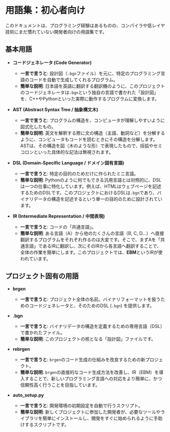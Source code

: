 # 用語集：初心者向け

このドキュメントは、プログラミング経験はあるものの、コンパイラや低レイヤ技術にまだ慣れていない開発者向けの用語集です。

## 基本用語

- **コードジェネレータ (Code Generator)**
  - **一言で言うと**: 設計図（`.bgn`ファイル）を元に、特定のプログラミング言語のコードを自動で生成してくれるプログラム。
  - **簡単な説明**: 日本語を英語に翻訳する翻訳機のように、このプロジェクトのコードジェネレータは`.bgn`という独自の言語で書かれた「設計図」を、C++やPythonといった実際に動作するプログラムに変換します。

- **AST (Abstract Syntax Tree / 抽象構文木)**
  - **一言で言うと**: プログラムの構造を、コンピュータが理解しやすいように図式化したもの。
  - **簡単な説明**: 英文を解釈する際に文の構造（主語、動詞など）を分解するように、コンピュータもコードを読むときにその構造を分解します。ASTは、その構造を図（木のような形）で表現したもので、括弧やセミコロンといった具体的な記法は無視されます。

- **DSL (Domain-Specific Language / ドメイン固有言語)**
  - **一言で言うと**: 特定の目的のためだけに作られたミニ言語。
  - **簡単な説明**: Pythonのように何でもできる汎用言語とは対照的に、DSLは一つの仕事に特化しています。例えば、HTMLはウェブページを記述するためのDSLです。このプロジェクトにおけるDSLは`.bgn`であり、バイナリデータの構造を記述するという単一の目的のために設計されています。

- **IR (Intermediate Representation / 中間表現)**
  - **一言で言うと**: コードの「共通言語」。
  - **簡単な説明**: ある言語（A）から他のたくさんの言語（B, C, D...）へ直接翻訳するプログラムをそれぞれ作るのは大変です。そこで、まずAを「共通言語」であるIRに翻訳し、次にそのIRから各言語へ翻訳することで、全体の作業を簡単にします。このプロジェクトでは、**EBM**というIRが使われています。

## プロジェクト固有の用語

- **brgen**
  - **一言で言うと**: プロジェクト全体の名前。バイナリフォーマットを扱うためのコードジェネレータと、そのためのDSL (`.bgn`) を提供します。

- **.bgn**
  - **一言で言うと**: バイナリデータの構造を定義するための専用言語（DSL）で書かれたファイル。
  - **簡単な説明**: このプロジェクトの核となる「設計図」ファイルです。

- **rebrgen**
  - **一言で言うと**: `brgen`のコード生成の仕組みを改良するための新プロジェクト。
  - **簡単な説明**: `brgen`の直接的なコード生成方法を改善し、IR（EBM）を導入することで、新しいプログラミング言語への対応をより簡単に、かつ信頼性高く行うことを目指しています。

- **auto_setup.py**
  - **一言で言うと**: 開発環境の初期設定を自動で行うスクリプト。
  - **簡単な説明**: 新しくプロジェクトに参加した開発者が、必要なツールやライブラリを簡単にインストールし、開発をすぐに始められるように手助けするスクリプトです。
